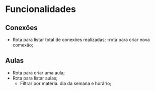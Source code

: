 # Funcionalidades

## Conexões

- Rota para listar total de conexões realizadas;
-rota para criar nova comexão;

## Aulas

- Rota para criar uma aula;
- Rota para listar aulas;
    - Filtrar por matéria. dia da semana e horário;
